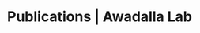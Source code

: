 ---
title: Publications | Awadalla Lab
permalink: /publications/
published: false
isPublic_b: true

publicationType_txt: journal
title_txt: "A global reference for human genetic variation."
pmid_tl: 26432245
publishDate_tdt: "2015-10-01T07:23:33.000Z"
journalTitle_txt: "Nature"
volume_tpl: 526
issue_tpl: 7571
doi_txt: "10.1038/nature15393"
authors_list: 
  - author_txt: "1000 Genomes Project Consortium."
  - author_txt: "Auton A"
  - author_txt: "Brooks LD"
  - author_txt: "Durbin RM"
  - author_txt: "Garrison EP"
  - author_txt: "Kang HM"
  - author_txt: "Korbel JO"
  - author_txt: "Marchini JL"
  - author_txt: "McCarthy S"
  - author_txt: "McVean GA"
  - author_txt: "Abecasis GR"
---